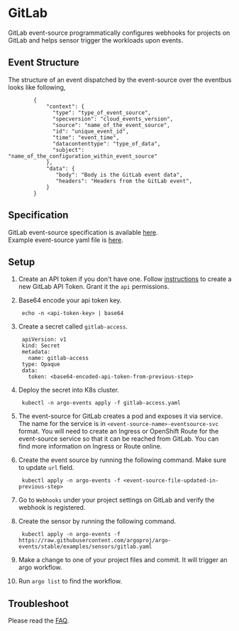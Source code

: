 # GitLab

GitLab event-source programmatically configures webhooks for projects on GitLab and helps sensor trigger the workloads upon events.

## Event Structure

The structure of an event dispatched by the event-source over the eventbus looks like following,

            {
                "context": {
                  "type": "type_of_event_source",
                  "specversion": "cloud_events_version",
                  "source": "name_of_the_event_source",
                  "id": "unique_event_id",
                  "time": "event_time",
                  "datacontenttype": "type_of_data",
                  "subject": "name_of_the_configuration_within_event_source"
                },
                "data": {
                   "body": "Body is the GitLab event data",
                   "headers": "Headers from the GitLab event",
                }
            }

## Specification

GitLab event-source specification is available [here](https://github.com/argoproj/argo-events/blob/master/api/event-source.md#gitlabeventsource). <br />
Example event-source yaml file is [here](https://github.com/argoproj/argo-events/blob/master/examples/event-sources/gitlab.yaml).

## Setup

1. Create an API token if you don't have one. Follow [instructions](https://docs.gitlab.com/ee/user/profile/personal_access_tokens.html) to create a new GitLab API Token.
   Grant it the `api` permissions.

1. Base64 encode your api token key.

        echo -n <api-token-key> | base64

1. Create a secret called `gitlab-access`.

        apiVersion: v1
        kind: Secret
        metadata:
          name: gitlab-access
        type: Opaque
        data:
          token: <base64-encoded-api-token-from-previous-step>

1. Deploy the secret into K8s cluster.

        kubectl -n argo-events apply -f gitlab-access.yaml

1. The event-source for GitLab creates a pod and exposes it via service.
   The name for the service is in `<event-source-name>-eventsource-svc` format.
   You will need to create an Ingress or OpenShift Route for the event-source service so that it can be reached from GitLab.
   You can find more information on Ingress or Route online.

1. Create the event source by running the following command. Make sure to update `url` field.

        kubectl apply -n argo-events -f <event-source-file-updated-in-previous-step>

1. Go to `Webhooks` under your project settings on GitLab and verify the webhook is registered.

1. Create the sensor by running the following command.

        kubectl apply -n argo-events -f https://raw.githubusercontent.com/argoproj/argo-events/stable/examples/sensors/gitlab.yaml

1. Make a change to one of your project files and commit. It will trigger an argo workflow.

1. Run `argo list` to find the workflow.

## Troubleshoot

Please read the [FAQ](https://argoproj.github.io/argo-events/FAQ/).
